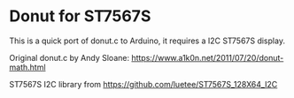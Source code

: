 # Donut for ST7567S

This is a quick port of donut.c to Arduino, it requires a I2C ST7567S display.

Original donut.c by Andy Sloane: https://www.a1k0n.net/2011/07/20/donut-math.html

ST7567S I2C library from https://github.com/luetee/ST7567S_128X64_I2C
